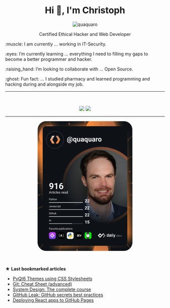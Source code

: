 <h1 align="center">Hi 👋, I'm Christoph</h1>
<p align="center"> <img src="https://komarev.com/ghpvc/?username=quaquaro&label=Profile%20views&color=4cc2cf&style=plastic" alt="quaquaro" /> </p>
<p align="center">Certified Ethical Hacker and Web Developer</p>

<p>:muscle: I am currently ... working in IT-Security.</p>
<p>:eyes: I’m currently learning ... everything I need to filling my gaps to become a better programmer and hacker.</p>
<p>:raising_hand: I’m looking to collaborate with ... Open Source.</p>
<p>:ghost: Fun fact: ... I studied pharmacy and learned programming and hacking during and alongside my job. </p>

---

<br />

<p align="center">
   <img src="https://github-readme-stats.vercel.app/api?username=quaquaro&show_icons=true&theme=tokyonight" width="410" />
  <img src="https://github-readme-stats.vercel.app/api/top-langs?username=quaquaro&theme=tokyonight&layout=compact" width="400" />
</p>

---


<p align="center"><a href="https://app.daily.dev/DailyDevTips"><img  src="https://github.com/quaquaro/quaquaro/blob/main/devcard.svg" width="300" alt="Christoph Timm's Dev Card"/></a>
</p>
<br />

★ **Last bookmarked articles**

<!-- daily.dev BOOKMARKS:START -->
- [PyQt6 Themes using CSS Stylesheets](https://app.daily.dev/posts/lFoHYgTXA?utm_source=rss&utm_medium=bookmarks&utm_campaign=50rYqXArzF6pbFtZNTJ1M)
- [Git: Cheat Sheet &lpar;advanced&rpar;](https://app.daily.dev/posts/7fk0tsor5?utm_source=rss&utm_medium=bookmarks&utm_campaign=50rYqXArzF6pbFtZNTJ1M)
- [System Design: The complete course](https://app.daily.dev/posts/g81uW5ava?utm_source=rss&utm_medium=bookmarks&utm_campaign=50rYqXArzF6pbFtZNTJ1M)
- [GitHub Leak: GitHub secrets best practices](https://app.daily.dev/posts/7GzIja7vw?utm_source=rss&utm_medium=bookmarks&utm_campaign=50rYqXArzF6pbFtZNTJ1M)
- [Deploying React apps to GitHub Pages](https://app.daily.dev/posts/WFM_yoBn7?utm_source=rss&utm_medium=bookmarks&utm_campaign=50rYqXArzF6pbFtZNTJ1M)
<!-- daily.dev BOOKMARKS:END -->



                              





 
